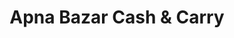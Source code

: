 ---
title: "Apna Bazar Cash & Carry"
url: /jersey-city/apna-bazar-cash-and-carry/
shop: convenience
---
